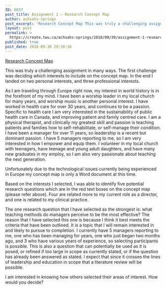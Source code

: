 ```yaml
---
ID: 6037
post_title: Assignment 1 – Research Concept Map
author: achsahs-springs
post_excerpt: 'Research Concept Map This was truly a challenging assignment in many ways. The first challenge was deciding which interests to include on the concept map. In the end I landed on two personal interests, and three professional interests. As I am traveling through Europe right now, my interest in world history is in the forefront [&hellip;]'
layout: post
permalink: >
  https://create.twu.ca/achsahs-springs/2018/09/30/assignment-1-research-concept-map/
published: true
post_date: 2018-09-30 20:38:16
---
```

<a href="http://create.twu.ca/achsahs-springs/files/2018/09/Research-Concept-Map.docx">Research Concept Map</a>

This was truly a challenging assignment in many ways. The first challenge was deciding which interests to include on the concept map. In the end I landed on two personal interests, and three professional interests.

As I am traveling through Europe right now, my interest in world history is in the forefront of my mind. I have been a worship leader in my local church for many years, and worship music is another personal interest. I have worked in health care for over 30 years, and continues to be a passion. Specific to health care I am very interested in the sustainability of public health care in Canada, and improving patient and family centred care. I am a physical therapist, and clinically my greatest skill and passion is teaching patients and families how to self-rehabilitate, or self-manage their condition. I have been a manager for over 11 years, so leadership is a recent but dominant passion. I have 5 managers reporting to me, so I am very interested in how I empower and equip them. I volunteer in my local church with teenagers, have teenage and young adult daughters, and have many new graduates in my employ, so I am also very passionate about teaching the next generation.

Unfortunately due to the technological issues currently being experienced in Europe my concept map is only a Word document at this time.

Based on the interests I selected, I was able to identify five potential research questions which are in the red text boxes on the concept map (please refer above). Four are related more to my current role as a director, and one is related to my clinical practice.

The one research question that I have selected as the strongest is: what teaching methods do managers perceive to be the most effective? The reason that I have selected this one is because I think it best meets the criteria that have been outlined. It is a topic that I will remain interested in and likely to pursue to completion. I currently have 5 managers reporting to me, one who has been managing for years, one who just began two months ago, and 3 who have various years of experience, so selecting participants is possible. This is also a question that can potentially be used as it is posed, or refined if too large in scope as currently stated, or if the question has already been answered as stated. I expect that since it crosses the lines of leadership and education in scope that a literature review will be possible.

I am interested in knowing how others selected their areas of interest. How would you decide?